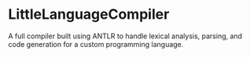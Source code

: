# LittleLanguageCompiler
A full compiler built using ANTLR to handle lexical analysis, parsing, and code generation for a custom programming language.
